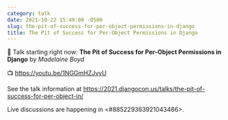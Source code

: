 ```yaml
---
category: talk
date: 2021-10-22 15:49:00 -0500
slug: the-pit-of-success-for-per-object-permissions-in-django
title: The Pit of Success for Per-Object Permissions in Django
---
```


:tada: Talk starting right now: **The Pit of Success for Per-Object Permissions in Django** by *Madelaine Boyd*

:tv: https://youtu.be/1NGGmHZJvyU

See the talk information at https://2021.djangocon.us/talks/the-pit-of-success-for-per-object-in/

Live discussions are happening in <#885229363921043486>.